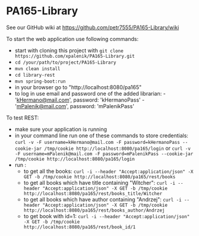 # PA165-Library

See our GitHub wiki at https://github.com/petr7555/PA165-Library/wiki

To start the web application use following commands:
- start with cloning this project with `git clone https://github.com/xpalenik/PA165-Library.git`
- `cd /your/path/to/project/PA165-Library`
- `mvn clean install`
- `cd library-rest`
- `mvn spring-boot:run`
- in your browser go to "http://localhost:8080/pa165"
- to log in use email and password one of the added librarian:
        - 'kHermano@mail.com', password: 'kHermanoPass'
        - 'mPalenik@mail.com', password: 'mPalenikPass'
        
        
To test REST:
- make sure your application is running
- in your command line run one of these commands to store credentials:
    `curl -v -F username=kHermano@mail.com -F password=kHermanoPass --cookie-jar /tmp/cookie http://localhost:8080/pa165/login`
    or
    `curl -v -F username=mPalenik@mail.com -F password=mPalenikPass --cookie-jar /tmp/cookie http://localhost:8080/pa165/login`
- run :
    - to get all the books:
        `curl -i --header "Accept:application/json" -X GET -b /tmp/cookie http://localhost:8080/pa165/rest/books`
    - to get all books which have title containing "Witcher":
        `curl -i --header "Accept:application/json" -X GET -b /tmp/cookie http://localhost:8080/pa165/rest/books_title/Witcher`
    - to get all books which have author containing "Andrzej":
        `curl -i --header "Accept:application/json" -X GET -b /tmp/cookie http://localhost:8080/pa165/rest/books_author/Andrzej`
    - to get book with id=1:
        `curl -i --header "Accept:application/json" -X GET -b /tmp/cookie http://localhost:8080/pa165/rest/book_id/1`
    